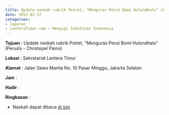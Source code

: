 ```yaml
---
title: Update naskah rubrik Potret, "Menguras Perut Bumi Hulondhalo" (Penulis - Christopel Paino)
date: 2012-02-27
categories:
- laporan
- LenteraTimur.com – Menyigi Identitas Indonesia
---
```


**Tujuan** : Update naskah rubrik Potret, "Menguras Perut Bumi Hulondhalo" (Penulis - Christopel Paino)

**Lokasi** : Sekretariat Lentera Timur 

**Alamat** : Jalan Sawo Manila No. 10 Pasar Minggu, Jakarta Selatan

**Jam** : 

**Hadir** :  


**Ringkasan** : 
* Naskah dapat dibaca [di sini](http://www.lenteratimur.com/2012/02/menguras-perut-bumi-hulondhalo/)

